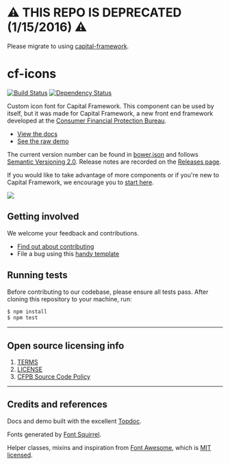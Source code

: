 # :warning: THIS REPO IS DEPRECATED (1/15/2016) :warning:
Please migrate to using [capital-framework](https://github.com/cfpb/capital-framework).

# cf-icons

[![Build Status](https://img.shields.io/travis/cfpb/cf-icons.svg)](https://travis-ci.org/cfpb/cf-icons) 
[![Dependency Status](https://gemnasium.com/cfpb/cf-icons.svg)](https://gemnasium.com/cfpb/cf-icons)

Custom icon font for Capital Framework.
This component can be used by itself, but it was made for Capital Framework, a new front end framework developed at the [Consumer Financial Protection Bureau](https://cfpb.github.io/).

- [View the docs](https://cfpb.github.io/cf-icons/docs/)
- [See the raw demo](https://cfpb.github.io/cf-icons/demo/)

The current version number can be found in [bower.json](bower.json#L3)
and follows [Semantic Versioning 2.0](http://semver.org/).
Release notes are recorded on the
[Releases page](https://github.com/cfpb/cf-icons/releases/).

If you would like to take advantage of more components or if you're new to
Capital Framework, we encourage you to [start here](https://cfpb.github.io/capital-framework/).

![](screenshot.png)


## Getting involved

We welcome your feedback and contributions.

- [Find out about contributing](CONTRIBUTING.md)
- File a bug using this [handy template](https://github.com/cfpb/cf-icons/issues/new?body=%23%23%20URL%0D%0D%0D%23%23%20Actual%20Behavior%0D%0D%0D%23%23%20Expected%20Behavior%0D%0D%0D%23%23%20Steps%20to%20Reproduce%0D%0D%0D%23%23%20Screenshot&labels=bug)

## Running tests

Before contributing to our codebase, please ensure all tests pass. After cloning this repository to your machine, run:

```sh
$ npm install
$ npm test
```

---

## Open source licensing info
1. [TERMS](TERMS.md)
2. [LICENSE](LICENSE)
3. [CFPB Source Code Policy](https://github.com/cfpb/source-code-policy/)


---

## Credits and references

Docs and demo built with the excellent [Topdoc](https://github.com/topcoat/topdoc/).

Fonts generated by [Font Squirrel](http://www.fontsquirrel.com/tools/webfont-generator).

Helper classes, mixins and inspiration from
[Font Awesome](https://github.com/FortAwesome/Font-Awesome),
which is [MIT licensed](http://fontawesome.io/license/).
